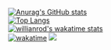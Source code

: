 [![Anurag's GitHub stats](https://github-readme-stats.vercel.app/api?username=kotnid&count_private=true&show_icons=true&include_all_commits=true&theme=dark)](https://github.com/anuraghazra/github-readme-stats)  <br>
[![Top Langs](https://github-readme-stats.vercel.app/api/top-langs/?username=kotnid&layout=compact)](https://github.com/anuraghazra/github-readme-stats) <br>
[![willianrod's wakatime stats](https://github-readme-stats.vercel.app/api/wakatime?username=kotnid)](https://github.com/anuraghazra/github-readme-stats) <br>
[![wakatime](https://wakatime.com/badge/user/8c053ba6-8018-4b64-97db-3521376f3796.svg)](https://wakatime.com/@8c053ba6-8018-4b64-97db-3521376f3796)
![](https://komarev.com/ghpvc/?username=kotnid)
